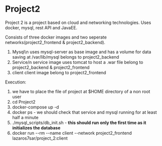 # Project2
Project 2 is a project based on cloud and networking technologies.
Uses docker, mysql, rest API and JavaEE.

Consists of three docker images and two seperate networks(project2_frontend & project2_backend). 
1) Mysql\n
  uses mysql-server as base image and has a volume for data saving at /var/lib/mysql
  belongs to project2_backend
2) Service/n
  service image uses tomcat to host a .war file
  belong to project2_backend & project2_frontend
3) client
  client image
  belong to project2_frontend
  
  Execution:
  1) we have to place the file of project at $HOME directory of a non root user
  2) cd Project2
  3) docker-compose up -d
  4) docker ps - we should check that service and mysql running for at least half a minute
  5) ./mysql_scripts/db_init.sh - **this should run only the first time as it initializes the database**
  6) docker run  --rm  --name client --network project2_frontend lazaros7sar/project_2:client
